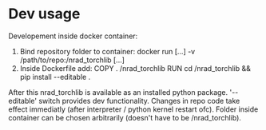 # Dev usage
Developement inside docker container:
1. Bind repository folder to container:
    docker run [...]
        -v /path/to/repo:/nrad_torchlib
        [...]
2. Inside Dockerfile add:
    COPY . /nrad_torchlib
    RUN cd /nrad_torchlib && \
        pip install --editable .

After this nrad_torchlib is available as an installed python package.
'--editable' switch provides dev functionality. 
Changes in repo code take effect immediatly (after interpreter / python kernel restart ofc).
Folder inside container can be chosen arbitrarily (doesn't have to be /nrad_torchlib).
